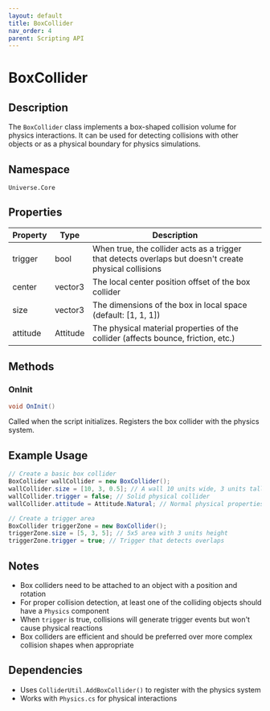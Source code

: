 ```yaml
---
layout: default
title: BoxCollider
nav_order: 4
parent: Scripting API
---
```

# BoxCollider

## Description
The `BoxCollider` class implements a box-shaped collision volume for physics interactions. It can be used for detecting collisions with other objects or as a physical boundary for physics simulations.

## Namespace
`Universe.Core`

## Properties
| Property | Type | Description |
|----------|------|-------------|
| trigger | bool | When true, the collider acts as a trigger that detects overlaps but doesn't create physical collisions |
| center | vector3 | The local center position offset of the box collider |
| size | vector3 | The dimensions of the box in local space (default: [1, 1, 1]) |
| attitude | Attitude | The physical material properties of the collider (affects bounce, friction, etc.) |

## Methods

### OnInit
```csharp
void OnInit()
```
Called when the script initializes. Registers the box collider with the physics system.

## Example Usage
```csharp
// Create a basic box collider
BoxCollider wallCollider = new BoxCollider();
wallCollider.size = [10, 3, 0.5]; // A wall 10 units wide, 3 units tall, and 0.5 units thick
wallCollider.trigger = false; // Solid physical collider
wallCollider.attitude = Attitude.Natural; // Normal physical properties

// Create a trigger area
BoxCollider triggerZone = new BoxCollider();
triggerZone.size = [5, 3, 5]; // 5x5 area with 3 units height
triggerZone.trigger = true; // Trigger that detects overlaps
```

## Notes
- Box colliders need to be attached to an object with a position and rotation
- For proper collision detection, at least one of the colliding objects should have a `Physics` component
- When `trigger` is true, collisions will generate trigger events but won't cause physical reactions
- Box colliders are efficient and should be preferred over more complex collision shapes when appropriate

## Dependencies
- Uses `ColliderUtil.AddBoxCollider()` to register with the physics system
- Works with `Physics.cs` for physical interactions
